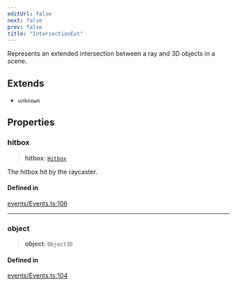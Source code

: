 ```yaml
---
editUrl: false
next: false
prev: false
title: "IntersectionExt"
---
```


Represents an extended intersection between a ray and 3D objects in a scene.

## Extends

- `unknown`

## Properties

### hitbox

> **hitbox**: [`Hitbox`](/three.ez/api/classes/hitbox/)

The hitbox hit by the raycaster.

#### Defined in

[events/Events.ts:106](https://github.com/luigidenora/three.ez/blob/57bd50835d7b63a4eed7f77bf46f98834d85a05c/src/events/Events.ts#L106)

***

### object

> **object**: `Object3D`

#### Defined in

[events/Events.ts:104](https://github.com/luigidenora/three.ez/blob/57bd50835d7b63a4eed7f77bf46f98834d85a05c/src/events/Events.ts#L104)
